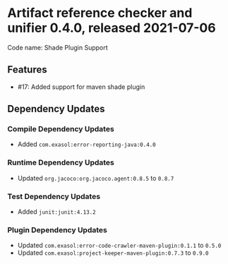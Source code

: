 # Artifact reference checker and unifier 0.4.0, released 2021-07-06

Code name: Shade Plugin Support

## Features

* #17: Added support for maven shade plugin

## Dependency Updates

### Compile Dependency Updates

* Added `com.exasol:error-reporting-java:0.4.0`

### Runtime Dependency Updates

* Updated `org.jacoco:org.jacoco.agent:0.8.5` to `0.8.7`

### Test Dependency Updates

* Added `junit:junit:4.13.2`

### Plugin Dependency Updates

* Updated `com.exasol:error-code-crawler-maven-plugin:0.1.1` to `0.5.0`
* Updated `com.exasol:project-keeper-maven-plugin:0.7.3` to `0.9.0`
